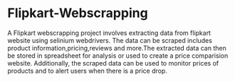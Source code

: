 # Flipkart-Webscrapping
A Flipkart webscrapping project involves extracting data from flipkart website using selinium webdrivers. The data can be scraped includes product information,pricing,reviews and more.The extracted data can then be stored in spreadsheet for analysis or used to create a price comparision website. Additionally, the scraped data can be used to monitor prices of products and to alert users when there is a price drop. 
